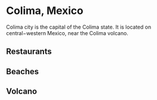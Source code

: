 # Colima, Mexico


Colima city is the capital of the Colima state.
It is located on central−western Mexico, near the Colima volcano. 


## Restaurants




## Beaches



## Volcano 









